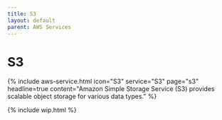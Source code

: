 ```yaml
---
title: S3
layout: default
parent: AWS Services
---
```


# S3

{% include aws-service.html icon="S3" service="S3" page="s3" headline=true
    content="Amazon Simple Storage Service (S3) provides scalable object storage for various data types." %}

{% include wip.html %}